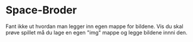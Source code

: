 # Space-Broder
Fant ikke ut hvordan man legger inn egen mappe for bildene. Vis du skal prøve spillet må du lage en egen "img" mappe og legge bildene innni den.
